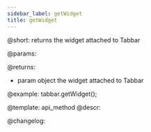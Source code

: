 ```yaml
---
sidebar_label: getWidget
title: getWidget
---          
```


@short: returns the widget attached to Tabbar


@params:


@returns:
- param	object      the widget attached to Tabbar


@example:
tabbar.getWidget();


@template: api_method
@descr:





@changelog:



